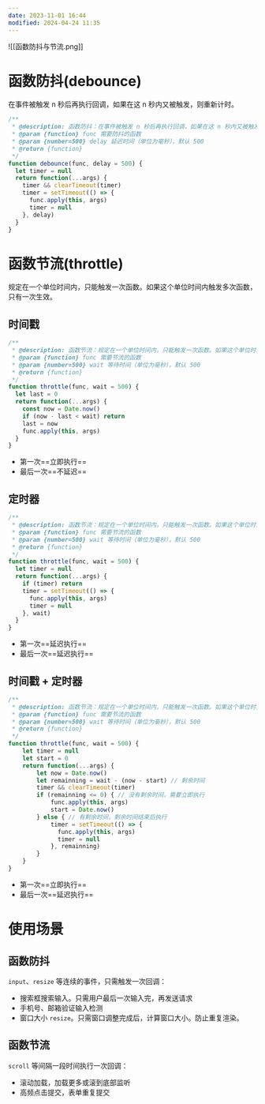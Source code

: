 ```yaml
---
date: 2023-11-01 16:44
modified: 2024-04-24 11:35
---
```


![[函数防抖与节流.png]]

# 函数防抖(debounce)

在事件被触发 n 秒后再执行回调，如果在这 n 秒内又被触发，则重新计时。

```js
/**
 * @description: 函数防抖：在事件被触发 n 秒后再执行回调，如果在这 n 秒内又被触发，则重新计时。
 * @param {function} func 需要防抖的函数
 * @param {number=500} delay 延迟时间（单位为毫秒），默认 500
 * @return {function}
 */
function debounce(func, delay = 500) {
  let timer = null
  return function(...args) {
    timer && clearTimeout(timer)
    timer = setTimeout(() => {
      func.apply(this, args)
      timer = null
    }, delay)
  }
}
```

# 函数节流(throttle)

规定在一个单位时间内，只能触发一次函数。如果这个单位时间内触发多次函数，只有一次生效。

## 时间戳

```js
/**
 * @description: 函数节流：规定在一个单位时间内，只能触发一次函数。如果这个单位时间内触发多次函数，只有一次生效。
 * @param {function} func 需要节流的函数
 * @param {number=500} wait 等待时间（单位为毫秒），默认 500
 * @return {function}
 */
function throttle(func, wait = 500) {
  let last = 0
  return function(...args) {
    const now = Date.now()
    if (now - last < wait) return
    last = now
    func.apply(this, args)
  }
}
```

- 第一次==立即执行==
- 最后一次==不延迟==

## 定时器

```js
/**
 * @description: 函数节流：规定在一个单位时间内，只能触发一次函数。如果这个单位时间内触发多次函数，只有一次生效。
 * @param {function} func 需要节流的函数
 * @param {number=500} wait 等待时间（单位为毫秒），默认 500
 * @return {function}
 */
function throttle(func, wait = 500) {
  let timer = null
  return function(...args) {
    if (timer) return
    timer = setTimeout(() => {
      func.apply(this, args)
      timer = null
    }, wait)
  }
}
```

- 第一次==延迟执行==
- 最后一次==延迟执行==

## 时间戳 + 定时器

```js
/**
 * @description: 函数节流：规定在一个单位时间内，只能触发一次函数。如果这个单位时间内触发多次函数，只有一次生效。
 * @param {function} func 需要节流的函数
 * @param {number=500} wait 等待时间（单位为毫秒），默认 500
 * @return {function}
 */
function throttle(func, wait = 500) {
	let timer = null
	let start = 0
	return function(...args) {
		let now = Date.now()
		let remainning = wait - (now - start) // 剩余时间
		timer && clearTimeout(timer)
		if (remainning <= 0) { // 没有剩余时间，需要立即执行
			func.apply(this, args)
			start = Date.now()
		} else { // 有剩余时间，剩余时间结束后执行
			timer = setTimeout(() => {
              func.apply(this, args)
              timer = null
            }, remainning)
		}
	}
}
```

- 第一次==立即执行==
- 最后一次==延迟执行==

# 使用场景

## 函数防抖

`input`、`resize` 等连续的事件，只需触发一次回调：

- 搜索框搜索输入。只需用户最后一次输入完，再发送请求
- 手机号、邮箱验证输入检测
- 窗口大小 `resize`。只需窗口调整完成后，计算窗口大小。防止重复渲染。

## 函数节流

`scroll` 等间隔一段时间执行一次回调：

- 滚动加载，加载更多或滚到底部监听
- 高频点击提交，表单重复提交

